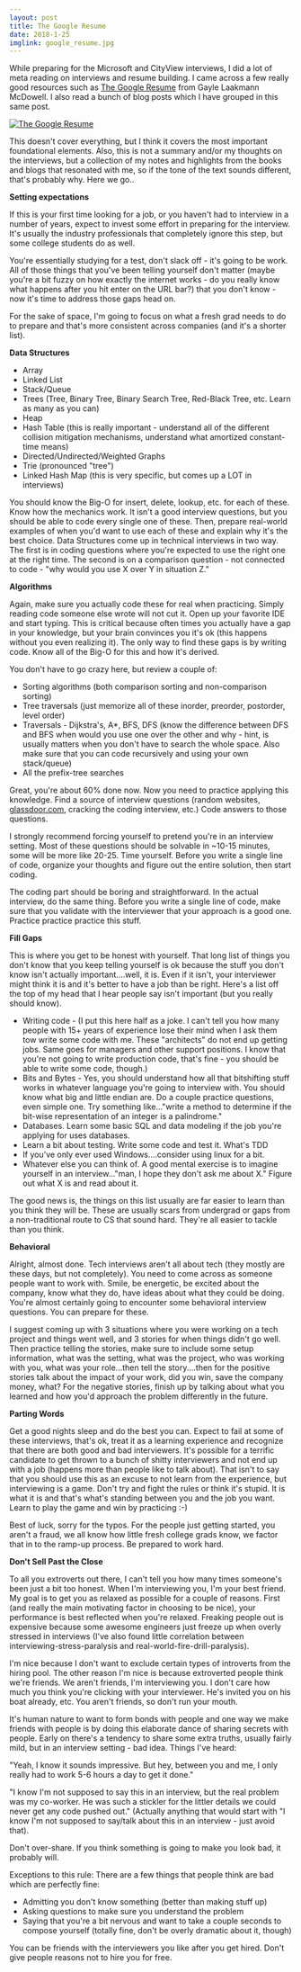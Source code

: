 ```yaml
---
layout: post
title: The Google Resume
date: 2018-1-25
imglink: google_resume.jpg
---
```


While preparing for the Microsoft and CityView interviews, I did a lot of meta reading on interviews and resume building. I came across a few really good resources such as [The Google Resume](https://www.amazon.ca/Google-Resume-Prepare-Microsoft-Company/dp/B071VGVN3L/ref=sr_1_4?dchild=1&qid=1590869767&refinements=p_27%3AGayle+Laakmann+McDowell&s=books&sr=1-4&text=Gayle+Laakmann+McDowell) from Gayle Laakmann McDowell. I also read a bunch of blog posts which I have grouped in this same post.

<div class="book centered">
  <a target="_blank" href="/images/books/{{ page.imglink }}">
    <img src="/images/books/{{ page.imglink }}" alt="The Google Resume">
  </a>
</div>

This doesn't cover everything, but I think it covers the most important foundational elements. Also, this is not a summary and/or my thoughts on the interviews, but a collection of my notes and highlights from the books and blogs that resonated with me, so if the tone of the text sounds different, that's probably why. Here we go..

**Setting expectations**

If this is your first time looking for a job, or you haven't had to interview in a number of years, expect to invest some effort in preparing for the interview. It's usually the industry professionals that completely ignore this step, but some college students do as well. 

You're essentially studying for a test, don't slack off - it's going to be work. All of those things that you've been telling yourself don't matter (maybe you're a bit fuzzy on how exactly the internet works - do you really know what happens after you hit enter on the URL bar?) that you don't know - now it's time to address those gaps head on. 

For the sake of space, I'm going to focus on what a fresh grad needs to do to prepare and that's more consistent across companies (and it's a shorter list).

**Data Structures**

- Array
- Linked List
- Stack/Queue
- Trees (Tree, Binary Tree, Binary Search Tree, Red-Black Tree, etc. Learn as many as you can)
- Heap
- Hash Table (this is really important - understand all of the different collision mitigation mechanisms, understand what amortized constant-time means)
- Directed/Undirected/Weighted Graphs
- Trie (pronounced "tree")
- Linked Hash Map (this is very specific, but comes up a LOT in interviews)

You should know the Big-O for insert, delete, lookup, etc. for each of these. Know how the mechanics work. It isn't a good interview questions, but you should be able to code every single one of these. Then, prepare real-world examples of when you'd want to use each of these and explain why it's the best choice. Data Structures come up in technical interviews in two way. The first is in coding questions where you're expected to use the right one at the right time. The second is on a comparison question - not connected to code - "why would you use X over Y in situation Z."

**Algorithms**

Again, make sure you actually code these for real when practicing. Simply reading code someone else wrote will not cut it. Open up your favorite IDE and start typing. This is critical because often times you actually have a gap in your knowledge, but your brain convinces you it's ok (this happens without you even realizing it). The only way to find these gaps is by writing code. Know all of the Big-O for this and how it's derived.

You don't have to go crazy here, but review a couple of:

- Sorting algorithms (both comparison sorting and non-comparison sorting)
- Tree traversals (just memorize all of these inorder, preorder, postorder, level order)
- Traversals - Dijkstra's, A*, BFS, DFS (know the difference between DFS and BFS when would you use one over the other and why - hint, is usually matters when you don't have to search the whole space. Also make sure that you can code recursively and using your own stack/queue)
- All the prefix-tree searches

Great, you're about 60% done now. Now you need to practice applying this knowledge. Find a source of interview questions (random websites, [glassdoor.com](http://glassdoor.com/), cracking the coding interview, etc.) Code answers to those questions. 

I strongly recommend forcing yourself to pretend you're in an interview setting. Most of these questions should be solvable in ~10-15 minutes, some will be more like 20-25. Time yourself. Before you write a single line of code, organize your thoughts and figure out the entire solution, then start coding. 

The coding part should be boring and straightforward. In the actual interview, do the same thing. Before you write a single line of code, make sure that you validate with the interviewer that your approach is a good one. Practice practice practice this stuff.

**Fill Gaps**

This is where you get to be honest with yourself. That long list of things you don't know that you keep telling yourself is ok because the stuff you don't know isn't actually important....well, it is. Even if it isn't, your interviewer might think it is and it's better to have a job than be right. Here's a list off the top of my head that I hear people say isn't important (but you really should know).

- Writing code - (I put this here half as a joke. I can't tell you how many people with 15+ years of experience lose their mind when I ask them tow write some code with me. These "architects" do not end up getting jobs. Same goes for managers and other support positions. I know that you're not going to write production code, that's fine - you should be able to write some code, though.)
- Bits and Bytes - Yes, you should understand how all that bitshifting stuff works in whatever language you're going to interview with. You should know what big and little endian are. Do a couple practice questions, even simple one. Try something like..."write a method to determine if the bit-wise representation of an integer is a palindrome."
- Databases. Learn some basic SQL and data modeling if the job you're applying for uses databases.
- Learn a bit about testing. Write some code and test it. What's TDD
- If you've only ever used Windows....consider using linux for a bit.
- Whatever else you can think of. A good mental exercise is to imagine yourself in an interview..."man, I hope they don't ask me about X." Figure out what X is and read about it.

The good news is, the things on this list usually are far easier to learn than you think they will be. These are usually scars from undergrad or gaps from a non-traditional route to CS that sound hard. They're all easier to tackle than you think.

**Behavioral**

Alright, almost done. Tech interviews aren't all about tech (they mostly are these days, but not completely). You need to come across as someone people want to work with. Smile, be energetic, be excited about the company, know what they do, have ideas about what they could be doing. You're almost certainly going to encounter some behavioral interview questions. You can prepare for these. 

I suggest coming up with 3 situations where you were working on a tech project and things went well, and 3 stories for when things didn't go well. Then practice telling the stories, make sure to include some setup information, what was the setting, what was the project, who was working with you, what was your role...then tell the story....then for the positive stories talk about the impact of your work, did you win, save the company money, what? For the negative stories, finish up by talking about what you learned and how you'd approach the problem differently in the future.

**Parting Words**

Get a good nights sleep and do the best you can. Expect to fail at some of these interviews, that's ok, treat it as a learning experience and recognize that there are both good and bad interviewers. It's possible for a terrific candidate to get thrown to a bunch of shitty interviewers and not end up with a job (happens more than people like to talk about). That isn't to say that you should use this as an excuse to not learn from the experience, but interviewing is a game. Don't try and fight the rules or think it's stupid. It is what it is and that's what's standing between you and the job you want. Learn to play the game and win by practicing :-)

Best of luck, sorry for the typos. For the people just getting started, you aren't a fraud, we all know how little fresh college grads know, we factor that in to the ramp-up process. Be prepared to work hard.

**Don't Sell Past the Close** 

To all you extroverts out there, I can't tell you how many times someone's been just a bit too honest. When I'm interviewing you, I'm your best friend. My goal is to get you as relaxed as possible for a couple of reasons. First (and really the main motivating factor in choosing to be nice), your performance is best reflected when you're relaxed. Freaking people out is expensive because some awesome engineers just freeze up when overly stressed in interviews (I've also found little correlation between interviewing-stress-paralysis and real-world-fire-drill-paralysis). 

I'm nice because I don't want to exclude certain types of introverts from the hiring pool. The other reason I'm nice is because extroverted people think we're friends. We aren't friends, I'm interviewing you. I don't care how much you think you're clicking with your interviewer. He's invited you on his boat already, etc. You aren't friends, so don't run your mouth.



It's human nature to want to form bonds with people and one way we make friends with people is by doing this elaborate dance of sharing secrets with people. Early on there's a tendency to share some extra truths, usually fairly mild, but in an interview setting - bad idea. Things I've heard:

"Yeah, I know it sounds impressive. But hey, between you and me, I only really had to work 5-6 hours a day to get it done."

"I know I'm not supposed to say this in an interview, but the real problem was my co-worker. He was such a stickler for the littler details we could never get any code pushed out." (Actually anything that would start with "I know I'm not supposed to say/talk about this in an interview - just avoid that).

Don't over-share. If you think something is going to make you look bad, it probably will.

Exceptions to this rule: There are a few things that people think are bad which are perfectly fine: 

- Admitting you don't know something (better than making stuff up) 
- Asking questions to make sure you understand the problem 
- Saying that you're a bit nervous and want to take a couple seconds to compose yourself (totally fine, don't be overly dramatic about it, though)

You can be friends with the interviewers you like after you get hired. Don't give people reasons not to hire you for free.
